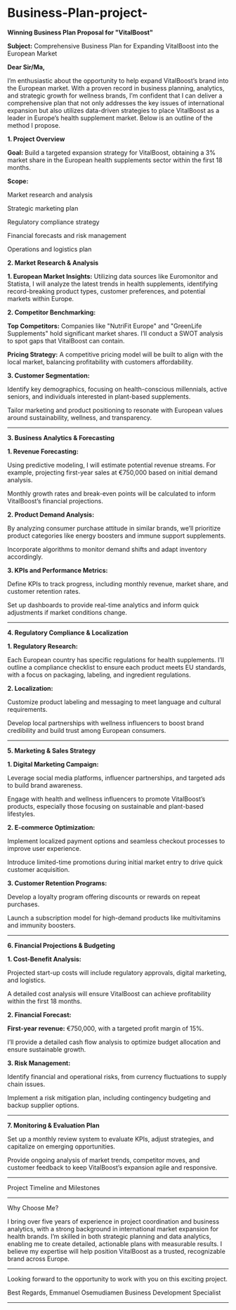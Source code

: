 # Business-Plan-project-
**Winning Business Plan Proposal for "VitalBoost"**

**Subject:** Comprehensive Business Plan for Expanding VitalBoost into the European Market

**Dear Sir/Ma,**

I’m enthusiastic about the opportunity  to help expand VitalBoost’s brand into the European market. With a proven record in business planning, analytics, and strategic growth for wellness brands, I’m confident that I can deliver a comprehensive plan that not only addresses the key issues of international expansion but also utilizes  data-driven strategies to place VitalBoost as a leader in Europe’s health supplement market. Below is an outline of the method I propose.








**1. Project Overview**

**Goal:** Build a targeted expansion strategy for VitalBoost, obtaining a 3% market share in the European health supplements sector within the first 18 months.

**Scope:**

Market research and analysis

Strategic marketing plan

Regulatory compliance strategy

Financial forecasts and risk management

Operations and logistics plan








**2. Market Research & Analysis**

**1. European Market Insights:** Utilizing  data sources like Euromonitor and Statista, I will analyze the latest trends in health supplements, identifying record-breaking product types, customer preferences, and potential markets within Europe.


**2. Competitor Benchmarking:**

**Top Competitors:** Companies like "NutriFit Europe" and "GreenLife Supplements" hold significant market shares. I’ll  conduct a SWOT analysis to spot gaps that VitalBoost can contain.

**Pricing Strategy:** A competitive pricing model will be built to align with the local market, balancing profitability with customers  affordability.







**3. Customer Segmentation:**

Identify key demographics, focusing on health-conscious millennials, active seniors, and individuals interested in plant-based supplements.

Tailor marketing and product positioning to resonate with European values around sustainability, wellness, and transparency.





---

**3. Business Analytics & Forecasting**

**1. Revenue Forecasting:**

Using predictive modeling, I will estimate potential revenue streams. For example, projecting first-year sales at €750,000 based on initial demand analysis.

Monthly growth rates and break-even points will be calculated to inform VitalBoost’s financial projections.



**2. Product Demand Analysis:**

By analyzing consumer purchase attitude in similar brands, we’ll prioritize product categories like energy boosters and immune support supplements.

Incorporate algorithms to monitor demand shifts and adapt inventory accordingly.



**3. KPIs and Performance Metrics:**

Define KPIs to track progress, including monthly revenue, market share, and customer retention rates.

Set up dashboards to provide real-time analytics and inform quick adjustments if market conditions change.





---

**4. Regulatory Compliance & Localization**

**1. Regulatory Research:**

Each European country has specific regulations for health supplements. I’ll outline a compliance checklist to ensure each product meets EU standards, with a focus on packaging, labeling, and ingredient regulations.



**2. Localization:**

Customize product labeling and messaging to meet language and cultural requirements.

Develop local partnerships with wellness influencers to boost brand credibility and build trust among European consumers.





---

**5. Marketing & Sales Strategy**

**1. Digital Marketing Campaign:**

Leverage social media platforms, influencer partnerships, and targeted ads to build brand awareness.

Engage with health and wellness influencers to promote VitalBoost’s products, especially those focusing on sustainable and plant-based lifestyles.



**2. E-commerce Optimization:**

Implement localized payment options and seamless checkout processes to improve user experience.

Introduce limited-time promotions during initial market entry to drive quick customer acquisition.



**3. Customer Retention Programs:**

Develop a loyalty program offering discounts or rewards on repeat purchases.

Launch a subscription model for high-demand products like multivitamins and immunity boosters.





---

**6. Financial Projections & Budgeting**

**1. Cost-Benefit Analysis:**

Projected start-up costs will include regulatory approvals, digital marketing, and logistics.

A detailed cost analysis will ensure VitalBoost can achieve profitability within the first 18 months.



**2. Financial Forecast:**

**First-year revenue:** €750,000, with a targeted profit margin of 15%.

I’ll provide a detailed cash flow analysis to optimize budget allocation and ensure sustainable growth.



**3. Risk Management:**

Identify financial and operational risks, from currency fluctuations to supply chain issues.

Implement a risk mitigation plan, including contingency budgeting and backup supplier options.





---

**7. Monitoring & Evaluation Plan**

Set up a monthly review system to evaluate KPIs, adjust strategies, and capitalize on emerging opportunities.

Provide ongoing analysis of market trends, competitor moves, and customer feedback to keep VitalBoost’s expansion agile and responsive.



---

Project Timeline and Milestones


---

Why Choose Me?

I bring over five years of experience in project coordination and business analytics, with a strong background in international market expansion for health brands. I’m skilled in both strategic planning and data analytics, enabling me to create detailed, actionable plans with measurable results. I believe my expertise will help position VitalBoost as a trusted, recognizable brand across Europe.


---

Looking forward to the opportunity to work with you on this exciting project.

Best Regards,
Emmanuel Osemudiamen
Business Development Specialist


---

